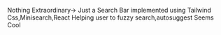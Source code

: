 Nothing Extraordinary-> Just a Search Bar implemented using Tailwind Css,Minisearch,React 
Helping user to fuzzy search,autosuggest 
Seems Cool 
